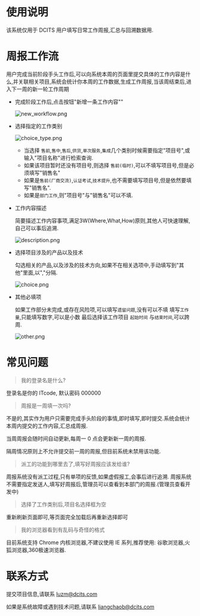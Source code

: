 # 使用说明
该系统仅用于 DCITS 用户填写日常工作周报,汇总与回溯数据用.

# 周报工作流
用户完成当前阶段手头工作后,可以向系统本周的页面里提交具体的工作内容是什么,并关联相关项目,系统会统计你本周的工作数据,生成工作周报,当该周结束后,进入下一周的新一轮工作周期

- 完成阶段工作后,点击按钮"新增一条工作内容""

    ![new_workflow.png](https://i.loli.net/2018/02/07/5a79ed72cb841.png)

- 选择指定的工作类别

    ![choice_type.png](https://i.loli.net/2018/02/07/5a79ee78d743d.png)

    - 当选择 `售前`,`售中`,`售后`,`供货`,`单次服务`,`集成`几个类别时候需要指定"项目号",或输入"项目名称"进行检索查询.
    - 如果该项目暂时还没有项目号,则选择 `售前(临时)`,可以不填写项目号,但是必须填写"销售名"
    - 如果是`售前(厂商交流)`,`认证考试`,`技术提升`,也不需要填写项目号,但是依然要填写"销售名".
    - 如果是`部门工作`,则"项目号"与"销售名"可以不填.

- 工作内容描述

    简要描述工作内容事项,满足3W(Where,What,How)原则,其他人可快速理解,自己可以事后追溯.

    ![description.png](https://i.loli.net/2018/02/07/5a79f37ca20bb.png)

- 选择项目涉及的产品以及技术

    勾选相关的产品,以及涉及的技术方向,如果不在相关选项中,手动填写到"其他"里面,以","分隔.
    
    ![choice.png](https://i.loli.net/2018/02/07/5a79f47e25ba9.png)

- 其他必填项


    如果工作部分未完成,或存在风险项,可以填写`遗留问题`,没有可以不填
    填写`工作量`,只能填写数字,可以是小数
    最后选择该工作项目 `起始时间` 与`结束时间`,可以跨周.
    
    ![other.png](https://i.loli.net/2018/02/07/5a79f81384a21.png)

# 常见问题
> 我的登录名是什么?

登录名是你的 ITcode, 默认密码 000000

> 周报是一周填一次吗?

不是的,其实作为用户只需要完成手头阶段的事情,即时填写,即时提交.系统会统计本周内提交的工作内容,汇总成周报.

当周周报会随时间自动更新,每周一 0 点会更新新一周的周报.

隔周情况原则上不允许提交前一周的周报,但目前系统未禁用该功能.


> 派工的功能到哪里去了,填写好周报应该发给谁?

周报系统没有派工过程,只有单项的反馈,如果虚假报工,会事后进行追溯.
周报系统不需要指定发送人,填写好周报后,管理员可以查看到本部门的周报.(管理员查看开发中)


> 选择了工作类别后,项目名选择框为空

重新刷新页面即可,等页面完全加载后再重新选择即可

> 我的浏览器看到有乱码与奇怪的格式

目前系统支持 Chrome 内核浏览器,不建议使用 IE 系列,推荐使用: 谷歌浏览器,火狐浏览器,360极速浏览器. 



# 联系方式

提交项目信息,请联系 luzm@dcits.com

如果是系统故障或遇到技术问题,请联系 liangchaob@dcits.com


